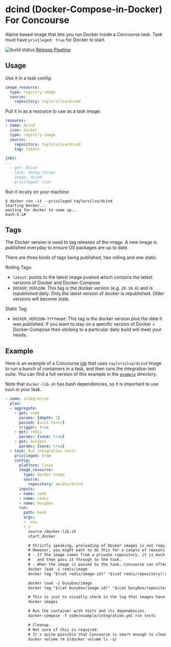 # dcind (Docker-Compose-in-Docker) For Concourse

Alpine based image that lets you run Docker inside a Concourse task. Task must have `privileged: true` for Docker to start.

![build status](https://ci.concourse-ci.org/api/v1/teams/tay/pipelines/dcind/jobs/build-and-publish/badge) [Release Pipeline](https://ci.concourse-ci.org/teams/tay/pipelines/dcind)

## Usage

Use it in a task config:
```yaml
image_resource:
  type: registry-image
  source:
    repository: taylorsilva/dcind
```

Pull it in as a resource to use as a task image:
```yaml
resoures:
- name: dcind
  icon: docker
  type: registry-image
  source:
    repository: taylorsilva/dcind
    tag: latest

jobs:
...
  - get: dcind
  - task: doing-things
    image: dcind
    privileged: true
```

Run it locally on your machine:
```
$ docker run -it --privileged taylorsilva/dcind
Starting Docker...
waiting for docker to come up...
bash-5.1#
```

## Tags
The Docker version is used to tag releases of the image. A new image is
published everyday to ensure OS packages are up to date.

There are three kinds of tags being published, two rolling and one static.

Rolling Tags:
- `latest`: points to the latest image pushed which contains the latest versions of Docker and Docker-Compose
- `DOCKER_VERSION`: This tag is the docker version (e.g. `20.10.6`) and is republished daily. Only the latest version of docker is republished. Older versions will become stale.

Static Tag:
- `DOCKER_VERSION-YYYYmmdd`: This tag is the docker version plus the date it was published. If you want to stay on a specific version of Docker + Docker-Compose then sticking to a particular daily build will meet your needs.

## Example

Here is an example of a Concourse [job](https://concourse-ci.org/jobs.html)
that uses `taylorsilva/dcind` image to run a bunch of containers in a task, and
then runs the integration test suite. You can find a full version of this
example in the [`example`](example) directory.

Note that `docker-lib.sh` has bash dependencies, so it is important to use `bash` in your task.

```yaml
- name: integration
  plan:
  - aggregate:
    - get: code
      params: {depth: 1}
      passed: [unit-tests]
      trigger: true
    - get: redis
      params: {save: true}
    - get: busybox
      params: {save: true}
  - task: Run integration tests
    privileged: true
    config:
      platform: linux
      image_resource:
        type: docker-image
        source:
          repository: amidos/dcind
      inputs:
      - name: code
      - name: redis
      - name: busybox
      run:
        path: bash
        args:
        - -cex
        - |
          source /docker-lib.sh
          start_docker

          # Strictly speaking, preloading of Docker images is not required.
          # However, you might want to do this for a couple of reasons:
          # - If the image comes from a private repository, it is much easier to let Concourse pull it,
          #   and then pass it through to the task.
          # - When the image is passed to the task, Concourse can often get the image from its cache.
          docker load -i redis/image
          docker tag "$(cat redis/image-id)" "$(cat redis/repository):$(cat redis/tag)"

          docker load -i busybox/image
          docker tag "$(cat busybox/image-id)" "$(cat busybox/repository):$(cat busybox/tag)"

          # This is just to visually check in the log that images have been loaded successfully
          docker images

          # Run the container with tests and its dependencies.
          docker-compose -f code/example/integration.yml run tests

          # Cleanup.
          # Not sure if this is required.
          # It's quite possible that Concourse is smart enough to clean up the Docker mess itself.
          docker volume rm $(docker volume ls -q)
```
